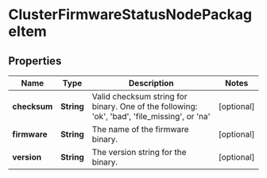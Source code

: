 
# ClusterFirmwareStatusNodePackageItem

## Properties
Name | Type | Description | Notes
------------ | ------------- | ------------- | -------------
**checksum** | **String** | Valid checksum string for binary. One of the following: &#39;ok&#39;, &#39;bad&#39;, &#39;file_missing&#39;, or &#39;na&#39; |  [optional]
**firmware** | **String** | The name of the firmware binary. |  [optional]
**version** | **String** | The version string for the binary. |  [optional]



